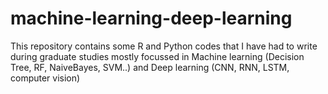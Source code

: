 # machine-learning-deep-learning
This repository contains some R and Python codes that I have had to write during graduate studies mostly focussed in Machine learning (Decision Tree, RF, NaiveBayes, SVM..) and Deep learning (CNN, RNN, LSTM, computer vision)
